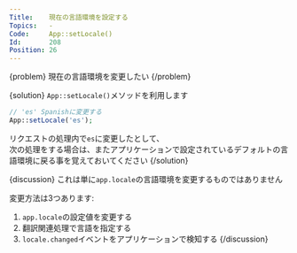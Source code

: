 ```yaml
---
Title:    現在の言語環境を設定する
Topics:   -
Code:     App::setLocale()
Id:       208
Position: 26
---
```


{problem}
現在の言語環境を変更したい
{/problem}

{solution}
`App::setLocale()`メソッドを利用します

```php
// 'es' Spanishに変更する
App::setLocale('es');
```

リクエストの処理内で`es`に変更したとして、  
次の処理をする場合は、またアプリケーションで設定されているデフォルトの言語環境に戻る事を覚えておいてください
{/solution}

{discussion}
これは単に`app.locale`の言語環境を変更するものではありません

変更方法は3つあります:

1. `app.locale`の設定値を変更する
2. 翻訳関連処理で言語を指定する
3. `locale.changed`イベントをアプリケーションで検知する
{/discussion}
